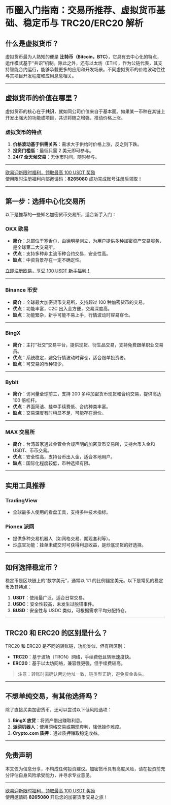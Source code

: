 # 币圈入门指南：交易所推荐、虚拟货币基础、稳定币与 TRC20/ERC20 解析



## 什么是虚拟货币？

虚拟货币最为人熟知的便是 **比特币（Bitcoin，BTC）**，它具有去中心化的特点，运作模式基于“共识”机制。除此之外，还有以太坊（ETH），作为公链代表，其支持智能合约运行，能够承载更多的应用和开发场景。不同虚拟货币的价格波动往往与其项目开发程度和应用息息相关。

---

## 虚拟货币的价值在哪里？

虚拟货币的核心在于**共识**，就如同公司价值来自于基本面。如果某一币种在其链上开发出强大的功能或项目，共识将随之增强，推动价格上涨。

### 虚拟货币的特点
1. **价格波动基于供需关系**：需求大于供给时价格上涨，反之则下跌。
2. **投资门槛低**：最低只需 2 美元即可参与。
3. **24/7 全天候交易**：无休市时间，随时参与。

---
[欧易迎新限时福利，领取最高 100 USDT 奖励](https://bit.ly/OKXe)  
使用限时注册福利内部邀请码：**8265080** 成功完成账号注册后领取！

---
## 第一步：选择中心化交易所

以下是推荐的一些知名加密货币交易所，适合新手入门：

### **OKX 欧易**
- **简介**：总部位于塞舌尔，由徐明星创立，为用户提供多种加密资产交易服务，是全球第二大交易所。
- **优点**：支持多种非主流币种合约交易，安全性高。  
- **缺点**：中资背景存在一定不确定性。

[立即注册欧易，享受 100 USDT 新手福利！](https://bit.ly/OKXe)

---

### **Binance 币安**
- **简介**：全球最大加密货币交易所，支持超过 100 种加密货币的交易。
- **优点**：功能丰富，C2C 出入金方便，交易深度高。  
- **缺点**：功能繁杂，新手可能不易上手，行情波动时容易穿仓。

---

### **BingX**
- **简介**：主打“社交”交易平台，提供现货、衍生品交易，支持免费跟单职业交易员。
- **优点**：系统稳定，避免行情波动时穿仓，适合跟单投资者。  
- **缺点**：可交易的币种较少。

---

### **Bybit**
- **简介**：访问量全球前三，支持 200 多种加密货币现货和合约交易，提供高达 100 倍杠杆。
- **优点**：界面简洁、挂单手续费低、合约种类丰富。  
- **缺点**：交易深度有时稍显不足，可能存在滑价。

---

### **MAX 交易所**
- **简介**：台湾首家通过金管会合规声明的加密货币交易所，支持台币入金和 USDT、币币交易。
- **优点**：安全性高，支持台币出入金，适合本地用户。  
- **缺点**：国际化程度较低，币种选择有限。

---

## 实用工具推荐

### **TradingView**
- 全球最多人使用的看盘工具，支持多种技术指标。


### **Pionex 派网**
- 提供多种交易机器人（如网格交易、期现套利等）。  
- 炒底宝功能：挂单未成交时可获得利息收益，是炒底现货的好选择。

---

## 如何选择稳定币？

稳定币是区块链上的“数字美元”，通常以 1:1 的比例锚定美元。以下是常见的稳定币及其特点：
1. **USDT**：使用最广泛，适合日常交易。
2. **USDC**：安全性较高，未发生过脱锚事件。
3. **BUSD**：安全性与 USDC 类似，可根据需求平均分配持仓。

---

## TRC20 和 ERC20 的区别是什么？

TRC20 和 ERC20 是不同的转账链，功能类似，但有所区别：
- **TRC20**：基于波场（TRON）网络，手续费低且转账速度快。
- **ERC20**：基于以太坊网络，兼容性更强，但手续费较高。

> 注意：转账时需确认两边地址一致，链类型正确，避免资金丢失。

---

## 不想单纯交易，有其他选择吗？

除了直接买卖加密货币，还可以尝试以下低风险选项：
1. **BingX 放贷**：将资产借出赚取利息。
2. **派网机器人**：使用网格交易或期现套利，降低操作难度。
3. **Crypto.com 质押**：通过质押赚取稳定收益。

---

## 免责声明

本文仅为信息分享，不构成任何投资建议。加密货币具有高度风险，请在投资前充分评估自身风险承受能力，并寻求专业意见。

---

[欧易迎新限时福利，领取最高 100 USDT 奖励](https://bit.ly/OKXe)  
使用邀请码 **8265080** 开启您的加密货币交易之旅！
